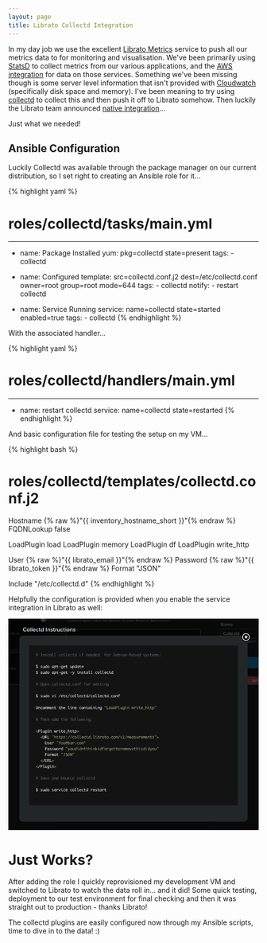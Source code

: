 ```yaml
---
layout: page
title: Librato Collectd Integration
---
```


In my day job we use the excellent [Librato Metrics](https://metrics.librato.com) 
service to push all our metrics data to for monitoring and visualisation. We've
been primarily using [StatsD](https://github.com/etsy/statsd/) to collect metrics from our various applications,
and the [AWS integration](https://metrics.librato.com/cloudwatch) for data on 
those services. Something we've been missing though is some server level 
information that isn't provided with [Cloudwatch](http://aws.amazon.com/cloudwatch/) (specifically 
disk space and memory). I've been meaning to try using [collectd](https://collectd.org/) 
to collect this and then push it off to Librato somehow. Then luckily the Librato team announced 
[native integration](http://blog.librato.com/posts/turnkey-server-monitoring-beta)...

Just what we needed!

## Ansible Configuration

Luckily Collectd was available through the package manager on our current
distribution, so I set right to creating an Ansible role for it...

{% highlight yaml %}
# roles/collectd/tasks/main.yml
---

- name: Package Installed
  yum: pkg=collectd state=present
  tags:
      - collectd

- name: Configured
  template: src=collectd.conf.j2 dest=/etc/collectd.conf
            owner=root group=root mode=644
  tags:
      - collectd
  notify:
      - restart collectd

- name: Service Running
  service: name=collectd state=started enabled=true
  tags:
      - collectd
{% endhighlight %}

With the associated handler...

{% highlight yaml %}
# roles/collectd/handlers/main.yml
---

- name: restart collectd
  service: name=collectd state=restarted
{% endhighlight %}

And basic configuration file for testing the setup on my VM...

{% highlight bash %}
# roles/collectd/templates/collectd.conf.j2

Hostname    {% raw %}"{{ inventory_hostname_short }}"{% endraw %}
FQDNLookup   false

LoadPlugin load
LoadPlugin memory
LoadPlugin df
LoadPlugin write_http

<Plugin write_http>
    <URL "https://collectd.librato.com/v1/measurements">
        User {% raw %}"{{ librato_email }}"{% endraw %}
        Password {% raw %}"{{ librato_token }}"{% endraw %}
        Format "JSON"
	</URL>
</Plugin>

Include "/etc/collectd.d"
{% endhighlight %}

Helpfully the configuration is provided when you enable the service integration
in Librato as well:

![Image](/public/lcd1.png)

# Just Works?

After adding the role I quickly reprovisioned my development VM and switched to
Librato to watch the data roll in...  and it did! Some quick testing,
deployment to our test environment for final checking and then it was
straight out to production - thanks Librato!

The collectd plugins are easily configured now through my Ansible scripts, time
to dive in to the data! :)

